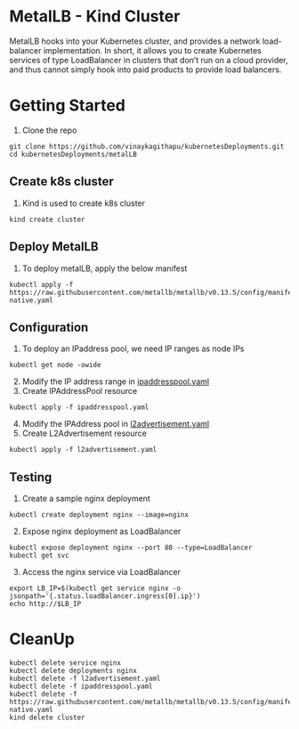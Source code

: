 # MetalLB - Kind Cluster
MetalLB hooks into your Kubernetes cluster, and provides a network load-balancer implementation. In short, it allows you to create Kubernetes services of type LoadBalancer in clusters that don’t run on a cloud provider, and thus cannot simply hook into paid products to provide load balancers. 

# Getting Started
1. Clone the repo
```shell
git clone https://github.com/vinaykagithapu/kubernetesDeployments.git
cd kubernetesDeployments/metalLB
```
## Create k8s cluster
1. Kind is used to create k8s cluster
```shell
kind create cluster
``` 
## Deploy MetalLB
1. To deploy metalLB, apply the below manifest
```shell
kubectl apply -f https://raw.githubusercontent.com/metallb/metallb/v0.13.5/config/manifests/metallb-native.yaml
```

## Configuration
1. To deploy an IPaddress pool, we need IP ranges as node IPs
```shell
kubectl get node -owide
```
2. Modify the IP address range in [ipaddresspool.yaml](./ipaddresspool.yaml)
3. Create IPAddressPool resource
```shell
kubectl apply -f ipaddresspool.yaml
```
4. Modify the IPAddress pool in [l2advertisement.yaml](./l2advertisement.yaml)
5. Create L2Advertisement resource
```shell
kubectl apply -f l2advertisement.yaml
```

## Testing
1. Create a sample nginx deployment
```shell
kubectl create deployment nginx --image=nginx
```
2. Expose nginx deployment as LoadBalancer
```shell
kubectl expose deployment nginx --port 80 --type=LoadBalancer 
kubectl get svc
```
3. Access the nginx service via LoadBalancer
```shell
export LB_IP=$(kubectl get service nginx -o jsonpath='{.status.loadBalancer.ingress[0].ip}')
echo http://$LB_IP
```

# CleanUp
```shell
kubectl delete service nginx
kubectl delete deployments nginx
kubectl delete -f l2advertisement.yaml
kubectl delete -f ipaddresspool.yaml
kubectl delete -f https://raw.githubusercontent.com/metallb/metallb/v0.13.5/config/manifests/metallb-native.yaml
kind delete cluster
```